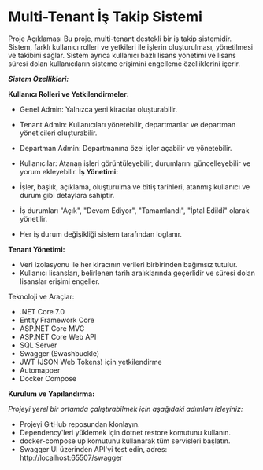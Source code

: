 # Multi-Tenant İş Takip Sistemi
Proje Açıklaması
Bu proje, multi-tenant destekli bir iş takip sistemidir. Sistem, farklı kullanıcı rolleri ve yetkileri ile işlerin oluşturulması, yönetilmesi ve takibini sağlar. Sistem ayrıca kullanıcı bazlı lisans yönetimi ve lisans süresi dolan kullanıcıların sisteme erişimini engelleme özelliklerini içerir.

***Sistem Özellikleri:***

**Kullanıcı Rolleri ve Yetkilendirmeler:**
- Genel Admin: Yalnızca yeni kiracılar oluşturabilir.
- Tenant Admin: Kullanıcıları yönetebilir, departmanlar ve departman yöneticileri oluşturabilir.
- Departman Admin: Departmanına özel işler açabilir ve yönetebilir.
- Kullanıcılar: Atanan işleri görüntüleyebilir, durumlarını güncelleyebilir ve yorum ekleyebilir.
**İş Yönetimi:**

- İşler, başlık, açıklama, oluşturulma ve bitiş tarihleri, atanmış kullanıcı ve durum gibi detaylara sahiptir.
- İş durumları "Açık", "Devam Ediyor", "Tamamlandı", "İptal Edildi" olarak yönetilir.
- Her iş durum değişikliği sistem tarafından loglanır.

**Tenant Yönetimi:**

- Veri izolasyonu ile her kiracının verileri birbirinden bağımsız tutulur.
- Kullanıcı lisansları, belirlenen tarih aralıklarında geçerlidir ve süresi dolan lisanslar erişimi engeller.

Teknoloji ve Araçlar:
- .NET Core 7.0
- Entity Framework Core
- ASP.NET Core MVC
- ASP.NET Core Web API
- SQL Server
- Swagger (Swashbuckle)
- JWT (JSON Web Tokens) için yetkilendirme
- Automapper
- Docker Compose

**Kurulum ve Yapılandırma:**

*Projeyi yerel bir ortamda çalıştırabilmek için aşağıdaki adımları izleyiniz:*

- Projeyi GitHub reposundan klonlayın.
- Dependency'leri yüklemek için dotnet restore komutunu kullanın.
- docker-compose up komutunu kullanarak tüm servisleri başlatın.
- Swagger UI üzerinden API'yi test edin,
        adres: http://localhost:65507/swagger
